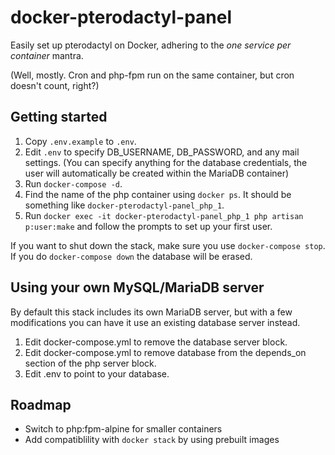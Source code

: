 # docker-pterodactyl-panel

Easily set up pterodactyl on Docker, adhering to the *one service per container* mantra.

(Well, mostly. Cron and php-fpm run on the same container, but cron doesn't count, right?)

## Getting started

1. Copy `.env.example` to `.env`.
2. Edit `.env` to specify DB_USERNAME, DB_PASSWORD, and any mail settings. (You can specify anything for the database credentials, the user will automatically be created within the MariaDB container)
3. Run `docker-compose -d`.
4. Find the name of the php container using `docker ps`. It should be something like `docker-pterodactyl-panel_php_1`.
5. Run `docker exec -it docker-pterodactyl-panel_php_1 php artisan p:user:make` and follow the prompts to set up your first user.

If you want to shut down the stack, make sure you use `docker-compose stop`. If you do `docker-compose down` the database will be erased.

## Using your own MySQL/MariaDB server

By default this stack includes its own MariaDB server, but with a few modifications you can have it use an existing database server instead.

1. Edit docker-compose.yml to remove the database server block.
2. Edit docker-compose.yml to remove database from the depends_on section of the php server block.
3. Edit .env to point to your database.

## Roadmap

 - Switch to php:fpm-alpine for smaller containers
 - Add compatiblility with `docker stack` by using prebuilt images